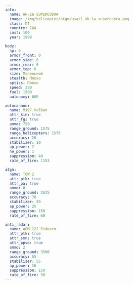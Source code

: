 ```yaml
---
info:
  name: AH-1W SUPERCOBRA
  image: /img/helicopter/atgm/usa/1_ah-1w_supercobra.png
  class: ПТ
  country: США
  cost: 100
  year: 1988

body:
  hp: 6
  armor_front: 0
  armor_side: 0
  armor_rear: 0
  armor_top: 0
  size: Маленький
  stealth: Плохо
  optics: Плохо
  speed: 350
  fuel: 1500
  autonomy: 600

autocannon:
  name: M197 Vulkan
  attr_kin: true
  attr_fg: true
  ammo: 750
  range_ground: 1575
  range_helicopters: 1575
  accuracy: 20
  stabilizer: 10
  ap_power: 2
  he_power: 1
  suppression: 40
  rate_of_fire: 1153

atgm:
  name: TOW 2
  attr_ptk: true
  attr_pa: true
  ammo: 8
  range_ground: 2625
  accuracy: 70
  stabilizer: 50
  ap_power: 25
  suppression: 150
  rate_of_fire: 60

anti_radar:
  name: AGM-122 Sidearm
  attr_ptk: true
  attr_smn: true
  attr_ppvo: true
  ammo: 2
  range_ground: 3500
  accuracy: 55
  stabilizer: 55
  ap_power: 16
  suppression: 150
  rate_of_fire: 30
---
```


